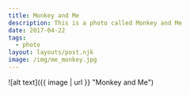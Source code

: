 ```yaml
---
title: Monkey and Me
description: This is a photo called Monkey and Me
date: 2017-04-22
tags:
  - photo
layout: layouts/post.njk
image: /img/me_monkey.jpg
---
```


![alt text]({{ image | url }} "Monkey and Me")
